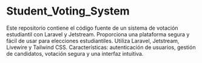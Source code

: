 # Student_Voting_System
Este repositorio contiene el código fuente de un sistema de votación estudiantil con Laravel y Jetstream. Proporciona una plataforma segura y fácil de usar para elecciones estudiantiles. Utiliza Laravel, Jetstream, Livewire y Tailwind CSS. Características: autenticación de usuarios, gestión de candidatos, votación segura y una interfaz intuitiva.
